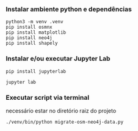### Instalar ambiente python e dependências

```shell
python3 -m venv .venv
pip install osmnx
pip install matplotlib
pip install neo4j
pip install shapely
```

### Instalar e/ou executar Jupyter Lab

```shell
pip install jupyterlab
```
```shell
jupyter lab
```

### Executar script via terminal

necessário estar no diretório raiz do projeto

```shell
./venv/bin/python migrate-osm-neo4j-data.py
```
